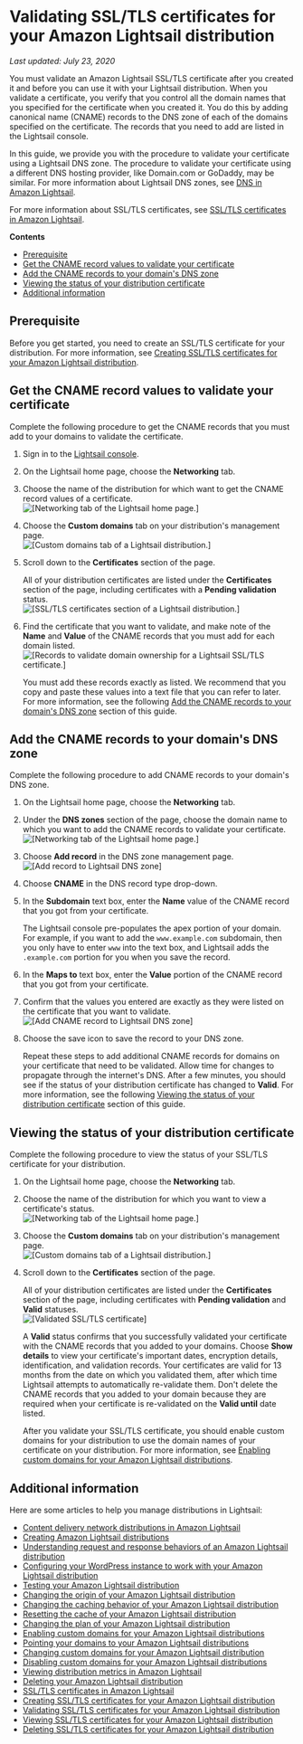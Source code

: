 # Validating SSL/TLS certificates for your Amazon Lightsail distribution<a name="amazon-lightsail-validating-a-distribution-certificate"></a>

 *Last updated: July 23, 2020* 

You must validate an Amazon Lightsail SSL/TLS certificate after you created it and before you can use it with your Lightsail distribution\. When you validate a certificate, you verify that you control all the domain names that you specified for the certificate when you created it\. You do this by adding canonical name \(CNAME\) records to the DNS zone of each of the domains specified on the certificate\. The records that you need to add are listed in the Lightsail console\.

In this guide, we provide you with the procedure to validate your certificate using a Lightsail DNS zone\. The procedure to validate your certificate using a different DNS hosting provider, like Domain\.com or GoDaddy, may be similar\. For more information about Lightsail DNS zones, see [DNS in Amazon Lightsail](understanding-dns-in-amazon-lightsail.md)\.

For more information about SSL/TLS certificates, see [SSL/TLS certificates in Amazon Lightsail](understanding-tls-ssl-certificates-in-lightsail-https.md)\.

**Contents**
+ [Prerequisite](#validate-distribution-certificate-prerequisite)
+ [Get the CNAME record values to validate your certificate](#get-distribution-certificate-cname-records)
+ [Add the CNAME records to your domain's DNS zone](#add-distribution-certificate-cname-records)
+ [Viewing the status of your distribution certificate](#viewing-distribution-certificate-status)
+ [Additional information](#validating-distribution-certificates-additional-information)

## Prerequisite<a name="validate-distribution-certificate-prerequisite"></a>

Before you get started, you need to create an SSL/TLS certificate for your distribution\. For more information, see [Creating SSL/TLS certificates for your Amazon Lightsail distribution](amazon-lightsail-create-a-distribution-certificate.md)\.

## Get the CNAME record values to validate your certificate<a name="get-distribution-certificate-cname-records"></a>

Complete the following procedure to get the CNAME records that you must add to your domains to validate the certificate\.

1. Sign in to the [Lightsail console](https://lightsail.aws.amazon.com/)\.

1. On the Lightsail home page, choose the **Networking** tab\.

1. Choose the name of the distribution for which want to get the CNAME record values of a certificate\.  
![\[Networking tab of the Lightsail home page.\]](https://d9yljz1nd5001.cloudfront.net/en_us/1490b6b36a8ed9d4b2232825b79c8222/images/lightsail-home-page-networking.png)

1. Choose the **Custom domains** tab on your distribution's management page\.  
![\[Custom domains tab of a Lightsail distribution.\]](https://d9yljz1nd5001.cloudfront.net/en_us/1490b6b36a8ed9d4b2232825b79c8222/images/lightsail-distribution-custom-domains-tab.png)

1. Scroll down to the **Certificates** section of the page\.

   All of your distribution certificates are listed under the **Certificates** section of the page, including certificates with a **Pending validation** status\.  
![\[SSL/TLS certificates section of a Lightsail distribution.\]](https://d9yljz1nd5001.cloudfront.net/en_us/1490b6b36a8ed9d4b2232825b79c8222/images/distribution-certificates-section.png)

1. Find the certificate that you want to validate, and make note of the **Name** and **Value** of the CNAME records that you must add for each domain listed\.  
![\[Records to validate domain ownership for a Lightsail SSL/TLS certificate.\]](https://d9yljz1nd5001.cloudfront.net/en_us/1490b6b36a8ed9d4b2232825b79c8222/images/lighstail-certificate-validation-records.png)

   You must add these records exactly as listed\. We recommend that you copy and paste these values into a text file that you can refer to later\. For more information, see the following [Add the CNAME records to your domain's DNS zone](#add-distribution-certificate-cname-records) section of this guide\.

## Add the CNAME records to your domain's DNS zone<a name="add-distribution-certificate-cname-records"></a>

Complete the following procedure to add CNAME records to your domain's DNS zone\.

1. On the Lightsail home page, choose the **Networking** tab\.

1. Under the **DNS zones** section of the page, choose the domain name to which you want to add the CNAME records to validate your certificate\.  
![\[Networking tab of the Lightsail home page.\]](https://d9yljz1nd5001.cloudfront.net/en_us/1490b6b36a8ed9d4b2232825b79c8222/images/lightsail-home-page-networking-dns-zone.png)

1. Choose **Add record** in the DNS zone management page\.  
![\[Add record to Lightsail DNS zone\]](https://d9yljz1nd5001.cloudfront.net/en_us/1490b6b36a8ed9d4b2232825b79c8222/images/lightsail-dns-zone-add-record.png)

1. Choose **CNAME** in the DNS record type drop\-down\.

1. In the **Subdomain** text box, enter the **Name** value of the CNAME record that you got from your certificate\.

   The Lightsail console pre\-populates the apex portion of your domain\. For example, if you want to add the `www.example.com` subdomain, then you only have to enter `www` into the text box, and Lightsail adds the `.example.com` portion for you when you save the record\.

1. In the **Maps to** text box, enter the **Value** portion of the CNAME record that you got from your certificate\.

1. Confirm that the values you entered are exactly as they were listed on the certificate that you want to validate\.  
![\[Add CNAME record to Lightsail DNS zone\]](https://d9yljz1nd5001.cloudfront.net/en_us/1490b6b36a8ed9d4b2232825b79c8222/images/lightsail-dns-zone-cname-record.png)

1. Choose the save icon to save the record to your DNS zone\.

   Repeat these steps to add additional CNAME records for domains on your certificate that need to be validated\. Allow time for changes to propagate through the internet's DNS\. After a few minutes, you should see if the status of your distribution certificate has changed to **Valid**\. For more information, see the following [Viewing the status of your distribution certificate](#viewing-distribution-certificate-status) section of this guide\.

## Viewing the status of your distribution certificate<a name="viewing-distribution-certificate-status"></a>

Complete the following procedure to view the status of your SSL/TLS certificate for your distribution\.

1. On the Lightsail home page, choose the **Networking** tab\.

1. Choose the name of the distribution for which you want to view a certificate's status\.  
![\[Networking tab of the Lightsail home page.\]](https://d9yljz1nd5001.cloudfront.net/en_us/1490b6b36a8ed9d4b2232825b79c8222/images/lightsail-home-page-networking.png)

1. Choose the **Custom domains** tab on your distribution's management page\.  
![\[Custom domains tab of a Lightsail distribution.\]](https://d9yljz1nd5001.cloudfront.net/en_us/1490b6b36a8ed9d4b2232825b79c8222/images/lightsail-distribution-custom-domains-tab.png)

1. Scroll down to the **Certificates** section of the page\.

   All of your distribution certificates are listed under the **Certificates** section of the page, including certificates with **Pending validation** and **Valid** statuses\.  
![\[Validated SSL/TLS certificate\]](https://d9yljz1nd5001.cloudfront.net/en_us/1490b6b36a8ed9d4b2232825b79c8222/images/lightsail-validated-certificate.png)

   A **Valid** status confirms that you successfully validated your certificate with the CNAME records that you added to your domains\. Choose **Show details** to view your certificate's important dates, encryption details, identification, and validation records\. Your certificates are valid for 13 months from the date on which you validated them, after which time Lightsail attempts to automatically re\-validate them\. Don't delete the CNAME records that you added to your domain because they are required when your certificate is re\-validated on the **Valid until** date listed\.

   After you validate your SSL/TLS certificate, you should enable custom domains for your distribution to use the domain names of your certificate on your distribution\. For more information, see [Enabling custom domains for your Amazon Lightsail distributions](amazon-lightsail-enabling-distribution-custom-domains.md)\.

## Additional information<a name="validating-distribution-certificates-additional-information"></a>

Here are some articles to help you manage distributions in Lightsail:
+ [Content delivery network distributions in Amazon Lightsail](amazon-lightsail-content-delivery-network-distributions.md)
+ [Creating Amazon Lightsail distributions](amazon-lightsail-creating-content-delivery-network-distribution.md)
+ [Understanding request and response behaviors of an Amazon Lightsail distribution](amazon-lightsail-distribution-request-and-response.md)
+ [Configuring your WordPress instance to work with your Amazon Lightsail distribution](amazon-lightsail-editing-wp-config-for-distribution.md)
+ [Testing your Amazon Lightsail distribution](amazon-lightsail-testing-distribution.md)
+ [Changing the origin of your Amazon Lightsail distribution](amazon-lightsail-changing-distribution-origin.md)
+ [Changing the caching behavior of your Amazon Lightsail distribution](amazon-lightsail-changing-default-cache-behavior.md)
+ [Resetting the cache of your Amazon Lightsail distribution](amazon-lightsail-resetting-distribution-cache.md)
+ [Changing the plan of your Amazon Lightsail distribution](amazon-lighstail-changing-distribution-plan.md)
+ [Enabling custom domains for your Amazon Lightsail distributions](amazon-lightsail-enabling-distribution-custom-domains.md)
+ [Pointing your domains to your Amazon Lightsail distributions](amazon-lightsail-point-domain-to-distribution.md)
+ [Changing custom domains for your Amazon Lightsail distribution](amazon-lightsail-changing-distribution-custom-domains.md)
+ [Disabling custom domains for your Amazon Lightsail distributions](amazon-lightsail-disabling-distribution-custom-domains.md)
+ [Viewing distribution metrics in Amazon Lightsail](amazon-lightsail-viewing-distribution-health-metrics.md)
+ [Deleting your Amazon Lightsail distribution](amazon-lightsail-deleting-distribution.md)
+ [SSL/TLS certificates in Amazon Lightsail](understanding-tls-ssl-certificates-in-lightsail-https.md)
+ [Creating SSL/TLS certificates for your Amazon Lightsail distribution](amazon-lightsail-create-a-distribution-certificate.md)
+ [Validating SSL/TLS certificates for your Amazon Lightsail distribution](#amazon-lightsail-validating-a-distribution-certificate)
+ [Viewing SSL/TLS certificates for your Amazon Lightsail distribution](amazon-lightsail-viewing-distribution-certificates.md)
+ [Deleting SSL/TLS certificates for your Amazon Lightsail distribution](amazon-lightsail-deleting-distribution-certificates.md)